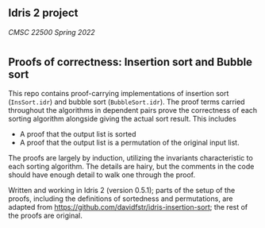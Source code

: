 ## Idris 2 project
*CMSC 22500 Spring 2022* 

#

## Proofs of correctness: Insertion sort and Bubble sort
This repo contains proof-carrying implementations of insertion sort
(`InsSort.idr`) and bubble sort (`BubbleSort.idr`). The proof terms carried
throughout the algorithms in dependent pairs prove the correctness of each
sorting algorithm alongside giving the actual sort result. This includes
- A proof that the output list is sorted
- A proof that the output list is a permutation of the original input list. 

The proofs are largely by induction, utilizing the invariants characteristic to
each sorting algorithm. The details are hairy, but the comments in the code
should have enough detail to walk one through the proof.

Written and working in Idris 2 (version 0.5.1); parts of the setup of the
proofs, including the definitions of sortedness and permutations, are adapted
from https://github.com/davidfstr/idris-insertion-sort; the rest of the proofs
are original.
<!-- 
## A bit of background
In a dependently-typed language like Idris 2, types can depend on value-level
expressions. Due to the Curry-Howard correspondence, this means that
(intuitionistic-logic-based) mathematical propositions can be encoded as types,
and their proofs encoded as values of these types. This allows languages with
dependent types to work as proof assistants (or at least, proof checkers), and
this is indeed how proof assistants like Coq and Agda work. Idris (here, Idris
2) is meant to be a general-purpose programming language with dependent types,
so even though it's morally designed for general programming, proving things in
it is also well-supported. -->